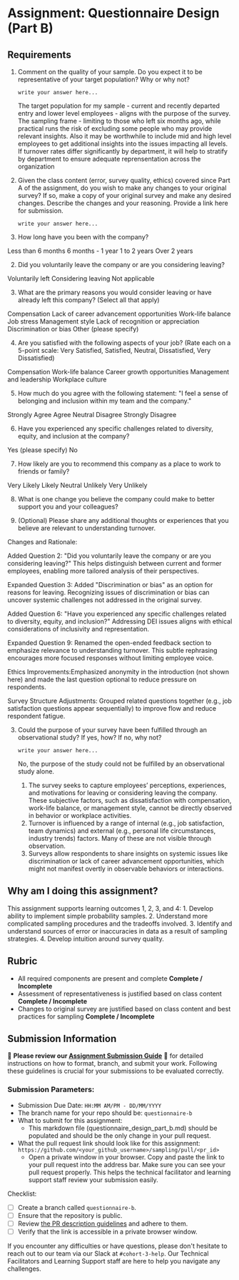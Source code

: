 # Assignment: Questionnaire Design (Part B)

## Requirements
1. Comment on the quality of your sample. Do you expect it to be representative of your target population? Why or why not?

    ```
    write your answer here...
    ```
    The target population for my sample - current and recently departed entry and lower level employees -  aligns with the purpose of the survey. 
    The sampling frame - limiting to those who left six months ago, while practical runs the risk of excluding some people who may provide relevant insights. 
    Also it may be worthwhile to include mid and high level employees to get additional insights into the issues impacting all levels. 
    If turnover rates differ significantly by department, it will help to stratify by department to ensure adequate reprensentation across the organization  

2. Given the class content (error, survey quality, ethics) covered since Part A of the assignment, do you wish to make any changes to your original survey? If so, make a copy of your original survey and make any desired changes. Describe the changes and your reasoning. Provide a link here for submission.

    ```
    write your answer here...
    ```

1. How long have you been with the company?

Less than 6 months
6 months - 1 year
1 to 2 years
Over 2 years

2. Did you voluntarily leave the company or are you considering leaving?

Voluntarily left
Considering leaving
Not applicable

3. What are the primary reasons you would consider leaving or have already left this company? (Select all that apply)

Compensation
Lack of career advancement opportunities
Work-life balance
Job stress
Management style
Lack of recognition or appreciation
Discrimination or bias
Other (please specify)

4. Are you satisfied with the following aspects of your job? (Rate each on a 5-point scale: 
Very Satisfied, Satisfied, Neutral, Dissatisfied, Very Dissatisfied)

Compensation
Work-life balance
Career growth opportunities
Management and leadership
Workplace culture

5. How much do you agree with the following statement: "I feel a sense of belonging and inclusion within my team and the company."

Strongly Agree
Agree
Neutral
Disagree
Strongly Disagree

6. Have you experienced any specific challenges related to diversity, equity, and inclusion at the company?

Yes (please specify)
No

7. How likely are you to recommend this company as a place to work to friends or family?

Very Likely
Likely
Neutral
Unlikely
Very Unlikely

8. What is one change you believe the company could make to better support you and your colleagues?

9. (Optional) Please share any additional thoughts or experiences that you believe are relevant to understanding turnover.

Changes and Rationale: 

Added Question 2: "Did you voluntarily leave the company or are you considering leaving?"
This helps distinguish between current and former employees, enabling more tailored analysis of their perspectives.

Expanded Question 3: Added "Discrimination or bias" as an option for reasons for leaving.
Recognizing issues of discrimination or bias can uncover systemic challenges not addressed in the original survey.

Added Question 6: "Have you experienced any specific challenges related to diversity, equity, and inclusion?"
Addressing DEI issues aligns with ethical considerations of inclusivity and representation.

Expanded Question 9: Renamed the open-ended feedback section to emphasize relevance to understanding turnover.
This subtle rephrasing encourages more focused responses without limiting employee voice.

Ethics Improvements:Emphasized anonymity in the introduction (not shown here) and made the last question optional to reduce pressure on respondents.

Survey Structure Adjustments: Grouped related questions together (e.g., job satisfaction questions appear sequentially) to improve flow and reduce respondent fatigue.

3. Could the purpose of your survey have been fulfilled through an observational study? If yes, how? If no, why not?

    ```
    write your answer here...
    ```
    No, the purpose of the study could not be fulfilled by an observational study alone. 
    1. The survey seeks to capture employees’ perceptions, experiences, and motivations for leaving or considering leaving the company. These subjective factors, such as dissatisfaction with compensation, work-life balance, or management style, cannot be directly observed in behavior or workplace activities.
    2. Turnover is influenced by a range of internal (e.g., job satisfaction, team dynamics) and external (e.g., personal life circumstances, industry trends) factors. Many of these are not visible through observation.
    3. Surveys allow respondents to share insights on systemic issues like discrimination or lack of career advancement opportunities, which might not manifest overtly in observable behaviors or interactions.

## Why am I doing this assignment?

This assignment supports learning outcomes 1, 2, 3, and 4:
	1.	Develop ability to implement simple probability samples.
	2.	Understand more complicated sampling procedures and the tradeoffs involved.
	3.	Identify and understand sources of error or inaccuracies in data as a result of sampling strategies.
	4.	Develop intuition around survey quality.

## Rubric

-	All required components are present and complete **Complete / Incomplete**
-	Assessment of representativeness is justified based on class content **Complete / Incomplete**
-	Changes to original survey are justified based on class content and best practices for sampling **Complete / Incomplete**

## Submission Information

🚨 **Please review our [Assignment Submission Guide](https://github.com/UofT-DSI/onboarding/blob/main/onboarding_documents/submissions.md)** 🚨 for detailed instructions on how to format, branch, and submit your work. Following these guidelines is crucial for your submissions to be evaluated correctly.

### Submission Parameters:
* Submission Due Date: `HH:MM AM/PM - DD/MM/YYYY`
* The branch name for your repo should be: `questionnaire-b`
* What to submit for this assignment:
    * This markdown file (questionnaire_design_part_b.md) should be populated and should be the only change in your pull request.
* What the pull request link should look like for this assignment: `https://github.com/<your_github_username>/sampling/pull/<pr_id>`
    * Open a private window in your browser. Copy and paste the link to your pull request into the address bar. Make sure you can see your pull request properly. This helps the technical facilitator and learning support staff review your submission easily.

Checklist:
- [ ] Create a branch called `questionnaire-b`.
- [ ] Ensure that the repository is public.
- [ ] Review [the PR description guidelines](https://github.com/UofT-DSI/onboarding/blob/main/onboarding_documents/submissions.md#guidelines-for-pull-request-descriptions) and adhere to them.
- [ ] Verify that the link is accessible in a private browser window.

If you encounter any difficulties or have questions, please don't hesitate to reach out to our team via our Slack at `#cohort-3-help`. Our Technical Facilitators and Learning Support staff are here to help you navigate any challenges.
